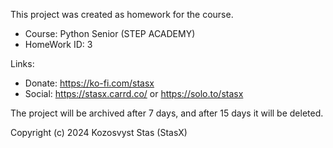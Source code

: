 This project was created as homework for the course.
- Course: Python Senior (STEP ACADEMY)
- HomeWork ID: 3

Links:
 - Donate: https://ko-fi.com/stasx
 - Social: https://stasx.carrd.co/ or https://solo.to/stasx

The project will be archived after 7 days, and after 15 days it will be deleted.

Copyright (c) 2024 Kozosvyst Stas (StasX)
